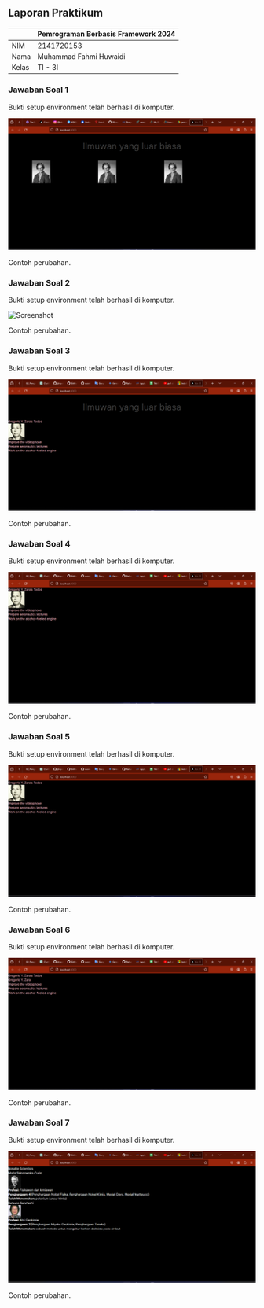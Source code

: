 
## Laporan Praktikum

|  | Pemrograman Berbasis Framework 2024 |
|--|--|
| NIM |  2141720153|
| Nama |  Muhammad Fahmi Huwaidi |
| Kelas | TI - 3I |


### Jawaban Soal 1

Bukti setup environment telah berhasil di  komputer.

![Screenshot](assets-report/01.png)

Contoh perubahan.

### Jawaban Soal 2

Bukti setup environment telah berhasil di  komputer.

![Screenshot](assets-report/)

Contoh perubahan.

### Jawaban Soal 3

Bukti setup environment telah berhasil di  komputer.

![Screenshot](assets-report/02.png)

Contoh perubahan.

### Jawaban Soal 4

Bukti setup environment telah berhasil di  komputer.

![Screenshot](assets-report/03.png)

Contoh perubahan.

### Jawaban Soal 5

Bukti setup environment telah berhasil di  komputer.

![Screenshot](assets-report/03.png)

Contoh perubahan.

### Jawaban Soal 6

Bukti setup environment telah berhasil di  komputer.

![Screenshot](assets-report/05.png)

Contoh perubahan.
### Jawaban Soal 7

Bukti setup environment telah berhasil di  komputer.

![Screenshot](assets-report/06.png)

Contoh perubahan.
